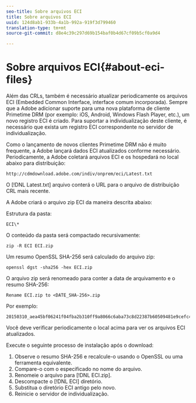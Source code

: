 ```yaml
---
seo-title: Sobre arquivos ECI
title: Sobre arquivos ECI
uuid: 124d8ab1-933b-4a1b-992a-919f3d799460
translation-type: tm+mt
source-git-commit: d8e4c39c297d69b154baf0b4d67cf09b5cf0a9d4

---
```



# Sobre arquivos ECI{#about-eci-files}

Além das CRLs, também é necessário atualizar periodicamente os arquivos ECI (Embedded Common Interface, interface comum incorporada). Sempre que a Adobe adicionar suporte para uma nova plataforma de cliente Primetime DRM (por exemplo: iOS, Android, Windows Flash Player, etc.), um novo registro ECI é criado. Para suportar a individualização deste cliente, é necessário que exista um registro ECI correspondente no servidor de individualização.

Como o lançamento de novos clientes Primetime DRM não é muito frequente, a Adobe lançará dados ECI atualizados conforme necessário. Periodicamente, a Adobe coletará arquivos ECI e os hospedará no local abaixo para distribuição:

```
http://cdmdownload.adobe.com/indiv/onprem/eci/Latest.txt
```

O [!DNL Latest.txt] arquivo conterá o URL para o arquivo de distribuição CRL mais recente.

A Adobe criará o arquivo zip ECI da maneira descrita abaixo:

Estrutura da pasta:

```
ECI\*
```

O conteúdo da pasta será compactado recursivamente:

```
zip -R ECI ECI.zip
```

Um resumo OpenSSL SHA-256 será calculado do arquivo zip:

```
openssl dgst -sha256 -hex ECI.zip
```

O arquivo zip será renomeado para conter a data de arquivamento e o resumo SHA-256:

```
Rename ECI.zip to <DATE_SHA-256>.zip
```

Por exemplo:

```
20150310_aea45bf06241f04fba2b310ff9a8066c6aba73c8d22387b60509481e9cefc43e.zip
```

Você deve verificar periodicamente o local acima para ver os arquivos ECI atualizados.

Execute o seguinte processo de instalação após o download:

1. Observe o resumo SHA-256 e recalcule-o usando o OpenSSL ou uma ferramenta equivalente.
1. Compare-o com o especificado no nome do arquivo.
1. Renomeie o arquivo para [!DNL ECI.zip].
1. Descompacte o [!DNL ECI] diretório.
1. Substitua o diretório ECI antigo pelo novo.
1. Reinicie o servidor de individualização.

